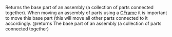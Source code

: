 Returns the base part of an assembly (a collection of parts connected together). When moving an assembly of parts using a [CFrame](https://developer.roblox.com/api-reference/datatype/CFrame) it is important to move this base part (this will move all other parts connected to it accordingly.
@returns The base part of an assembly (a collection of parts connected together)